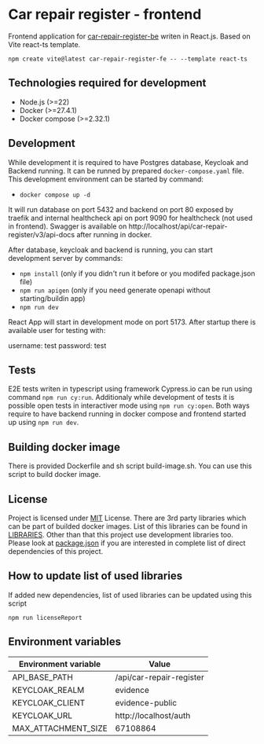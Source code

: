 # Car repair register - frontend

Frontend application for [car-repair-register-be](https://github.com/tope-sk/car-repair-register-fe) writen in React.js. Based on Vite react-ts template.

`npm create vite@latest car-repair-register-fe -- --template react-ts`

## Technologies required for development

- Node.js (>=22)
- Docker (>=27.4.1)
- Docker compose (>=2.32.1)

## Development

While development it is required to have Postgres database, Keycloak and Backend running. It can be runned by prepared `docker-compose.yaml` file. This development environment can be started by command:

- `docker compose up -d`

It will run database on port 5432 and backend on port 80 exposed by traefik and internal healthcheck api on port 9090 for healthcheck (not used in frontend). Swagger is available on http://localhost/api/car-repair-register/v3/api-docs after running in docker.

After database, keycloak and backend is running, you can start development server by commands:

- `npm install` (only if you didn't run it before or you modifed package.json file)
- `npm run apigen` (only if you need generate openapi without starting/buildin app)
- `npm run dev`

React App will start in development mode on port 5173. After startup there is available user for testing with:

username: test
password: test

## Tests

E2E tests writen in typescript using framework Cypress.io can be run using command `npm run cy:run`. Additionaly while development of tests it is possible open tests in interactiver mode using `npm run cy:open`. Both ways require to have backend running in docker compose and frontend started up using `npm run dev`.

## Building docker image

There is provided Dockerfile and sh script build-image.sh. You can use this script to build docker image.

## License

Project is licensed under [MIT](./LICENSE.txt) License. There are 3rd party libraries which can be part of builded docker images. List of this libraries can be found in [LIBRARIES](./LIBRARIES). Other than that this project use development libraries too. Please look at [package.json](./package.json) if you are interested in complete list of direct dependencies of this project.

## How to update list of used libraries

If added new dependencies, list of used libraries can be updated using this script

`npm run licenseReport`

## Environment variables

| Environment variable | Value                    |
| -------------------- | ------------------------ |
| API_BASE_PATH        | /api/car-repair-register |
| KEYCLOAK_REALM       | evidence                 |
| KEYCLOAK_CLIENT      | evidence-public          |
| KEYCLOAK_URL         | http://localhost/auth    |
| MAX_ATTACHMENT_SIZE  | 67108864                 |
